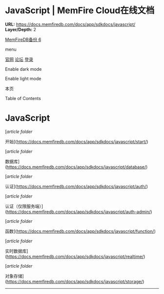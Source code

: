 # JavaScript | MemFire Cloud在线文档

**URL:** https://docs.memfiredb.com/docs/app/sdkdocs/javascript/
**Layer/Depth:** 2

[MemFireDB备份 6](/)

menu

[官网](https://memfiredb.com/)
[论坛](https://community.memfiredb.com/)
[登录](https://cloud.memfiredb.com/auth/login)

Enable dark mode

Enable light mode

本页

Table of Contents

# JavaScript

[*article*
*folder*

开始](https://docs.memfiredb.com/docs/app/sdkdocs/javascript/start/)

[*article*
*folder*

数据库](https://docs.memfiredb.com/docs/app/sdkdocs/javascript/database/)

[*article*
*folder*

认证](https://docs.memfiredb.com/docs/app/sdkdocs/javascript/auth/)

[*article*
*folder*

认证（仅限服务端）](https://docs.memfiredb.com/docs/app/sdkdocs/javascript/auth-admin/)

[*article*
*folder*

函数](https://docs.memfiredb.com/docs/app/sdkdocs/javascript/function/)

[*article*
*folder*

实时数据库](https://docs.memfiredb.com/docs/app/sdkdocs/javascript/realtime/)

[*article*
*folder*

对象存储](https://docs.memfiredb.com/docs/app/sdkdocs/javascript/storage/)

---